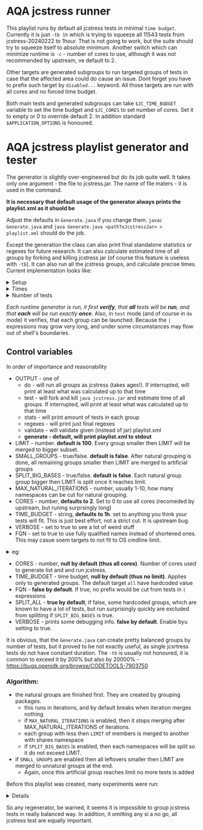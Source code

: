 # AQA jcstress runner

This playlist runs by default all jcstress tests in minimal `time budget`.  Currently  it is just `-tb 1h` which is trying to squeeze all 11543 tests from jcstress-20240222 to 1hour.  That is not going to work, but the suite should try to squeeze itself to absolute minimum. Another switch which can minimize runtime is `-c` - number of cores to use, although it was not recommended by upstream, ve default to 2.

Other targets are generated subgroups to run targeted groups of tests in case that the affected area could do cause an issue.  Dont forget you have to prefix such target by `disabled...` keyword. All those targets are run with all cores and no forced time budget. 

Both main tests and generated subgroups can take `$JC_TIME_BUDGET` variable to set the time budget and `$JC_CORES` to set number of cores. Set it to empty or 0 to override default 2.  In addition standard `$APPLICATION_OPTIONS` is honoured.

# AQA jcstress playlist generator and tester
The generator is slightly over-engineered but do its job quite well. It takes only one argument - the file to jcstress.jar. The name of file maters - it is used in the command.

**It is necessary that default usage of the generator always prints the playlist.xml as it shuold be**

Adjust the defaults in `Generate.java` if you change them. `javac Generate.java` and `java Generate.java <pathToJcstressJar> > playlist.xml` should do the job.

Except the generation the class can also print final standalone statistics or regexes for future research. It can also calculate estimated time of all groups by forking and killing jcstress jar (of course this feature is useless with `-tb`). It can also run all the jcstress groups, and calculate precise times. Current implementation looks like:
<details>
<summary>Setup</summary>
<pre>
Limit is 100; no group with more then 100 of tests should be merged to bigger ones. Exclude list is of length of 4
Small groups will not be created. Intentional?
Huge groups will NOT be split to more subsets. Intentional?
Max count of natural grouping iterations is 3
Only N from FQN will be used. This saves space, but risks duplicate matches
Cores limit for final playlist is not used
Time budget is not used. Intentional?
Output is set TEST
Total test cases: 11543
total tests files: 4374
Natural groups round 1 : 251
Natural groups round 2 : 112
Natural groups round 3 : 82
</pre>
</details>
<details>
<summary>Times</summary>
<pre>
Results gathered: 82 of expected 82; 100% time of longest group, n% time of ideal group from really run results
org.openjdk.jcstress.tests.seqcst.volatiles with 2131tests took 3928320s [45d+11:12:00] (100%)(+3494%)
org.openjdk.jcstress.tests.seqcst.sync with 2131tests took 3928320s [45d+11:12:00] (100%)(+3494%)
org.openjdk.jcstress.tests.volatiles with 39tests took 71135s [0d+19:45:35] (1%)(-35%)
org.openjdk.jcstress.tests.locks.stamped.StampedLockPairwiseTests with 450tests took 64799s [0d+17:59:59] (1%)(-41%)
org.openjdk.jcstress.tests.causality with 43tests took 42911s [0d+11:55:11] (1%)(-61%)
org.openjdk.jcstress.tests.fences.varHandles with 196tests took 28223s [0d+07:50:23] (0%)(-75%)
org.openjdk.jcstress.tests.memeffects.basic.atomicupdaters.AtomicIntegerFieldUpdater with 192tests took 27648s [0d+07:40:48] (0%)(-75%)
org.openjdk.jcstress.tests.memeffects.basic.atomicupdaters.AtomicLongFieldUpdater with 192tests took 27647s [0d+07:40:47] (0%)(-75%)
org.openjdk.jcstress.tests.memeffects.basic.atomic.AtomicLong with 192tests took 27647s [0d+07:40:47] (0%)(-75%)
org.openjdk.jcstress.tests.memeffects.basic.atomic.AtomicInteger with 192tests took 27647s [0d+07:40:47] (0%)(-75%)
org.openjdk.jcstress.tests.acqrel.varHandles.byteBuffer.heap.little with 168tests took 24192s [0d+06:43:12] (0%)(-78%)
org.openjdk.jcstress.tests.acqrel.varHandles.byteArray.big with 168tests took 24192s [0d+06:43:12] (0%)(-78%)
org.openjdk.jcstress.tests.acqrel.varHandles.byteBuffer.heap.big with 168tests took 24191s [0d+06:43:11] (0%)(-78%)
org.openjdk.jcstress.tests.acqrel.varHandles.byteBuffer.direct.little with 168tests took 24191s [0d+06:43:11] (0%)(-78%)
org.openjdk.jcstress.tests.acqrel.varHandles.byteBuffer.direct.big with 168tests took 24191s [0d+06:43:11] (0%)(-78%)
org.openjdk.jcstress.tests.acqrel.varHandles.byteArray.little with 168tests took 24191s [0d+06:43:11] (0%)(-78%)
org.openjdk.jcstress.tests.locks.mutex with 160tests took 23039s [0d+06:23:59] (0%)(-79%)
org.openjdk.jcstress.tests.memeffects.basic with 156tests took 22463s [0d+06:14:23] (0%)(-80%)
org.openjdk.jcstress.tests.oota with 13tests took 19440s [0d+05:24:00] (0%)(-83%)
org.openjdk.jcstress.tests.acqrel.varHandles.fields.volatiles with 126tests took 18144s [0d+05:02:24] (0%)(-84%)
org.openjdk.jcstress.tests.acqrel.varHandles.arrays.volatiles with 126tests took 18144s [0d+05:02:24] (0%)(-84%)
org.openjdk.jcstress.tests.acqrel.varHandles.arrays.acqrel with 126tests took 18144s [0d+05:02:24] (0%)(-84%)
org.openjdk.jcstress.tests.acqrel.fields.volatiles with 126tests took 18144s [0d+05:02:24] (0%)(-84%)
org.openjdk.jcstress.tests.acqrel.fields.sync with 126tests took 18144s [0d+05:02:24] (0%)(-84%)
org.openjdk.jcstress.tests.atomicity with 126tests took 18143s [0d+05:02:23] (0%)(-84%)
org.openjdk.jcstress.tests.acqrel.varHandles.fields.acqrel with 126tests took 18143s [0d+05:02:23] (0%)(-84%)
org.openjdk.jcstress.tests.atomics.longs.AtomicLongFieldUpdaterPairwiseTests with 111tests took 15840s [0d+04:24:00] (0%)(-86%)
org.openjdk.jcstress.tests.atomics.integer.AtomicIntegerPairwiseTests with 111tests took 15840s [0d+04:24:00] (0%)(-86%)
org.openjdk.jcstress.tests.atomics.integer.AtomicIntegerArrayPairwiseTests with 111tests took 15840s [0d+04:24:00] (0%)(-86%)
org.openjdk.jcstress.tests.atomics.longs.AtomicLongPairwiseTests with 111tests took 15839s [0d+04:23:59] (0%)(-86%)
org.openjdk.jcstress.tests.atomics.longs.AtomicLongArrayPairwiseTests with 111tests took 15839s [0d+04:23:59] (0%)(-86%)
org.openjdk.jcstress.tests.atomics.integer.AtomicIntegerFieldUpdaterPairwiseTests with 111tests took 15839s [0d+04:23:59] (0%)(-86%)
org.openjdk.jcstress.tests.atomicity.varHandles.byteBuffer.heap with 162tests took 15552s [0d+04:19:12] (0%)(-86%)
org.openjdk.jcstress.tests.atomicity.varHandles.byteBuffer.direct with 162tests took 15552s [0d+04:19:12] (0%)(-86%)
org.openjdk.jcstress.tests.atomicity.varHandles.byteArray with 162tests took 15551s [0d+04:19:11] (0%)(-86%)
org.openjdk.jcstress.tests.coherence.varHandles with 108tests took 15551s [0d+04:19:11] (0%)(-86%)
org.openjdk.jcstress.tests.accessAtomic.varHandles with 108tests took 15551s [0d+04:19:11] (0%)(-86%)
org.openjdk.jcstress.tests.atomicity.varHandles.arrays with 141tests took 13536s [0d+03:45:36] (0%)(-88%)
org.openjdk.jcstress.tests.atomicity.varHandles.fields with 141tests took 13535s [0d+03:45:35] (0%)(-88%)
org.openjdk.jcstress.tests.atomicity.varHandles.fields.WeakCASContendStrongTest with 108tests took 10368s [0d+02:52:48] (0%)(-91%)
org.openjdk.jcstress.tests.atomicity.varHandles.arrays.WeakCASTest with 108tests took 10368s [0d+02:52:48] (0%)(-91%)
org.openjdk.jcstress.tests.accessAtomic.varHandles.byteBuffer.heap with 72tests took 10368s [0d+02:52:48] (0%)(-91%)
org.openjdk.jcstress.tests.accessAtomic.varHandles.byteArray with 72tests took 10368s [0d+02:52:48] (0%)(-91%)
org.openjdk.jcstress.tests.atomicity.varHandles.fields.WeakCASTest with 108tests took 10367s [0d+02:52:47] (0%)(-91%)
org.openjdk.jcstress.tests.atomicity.varHandles.arrays.WeakCASContendStrongTest with 108tests took 10367s [0d+02:52:47] (0%)(-91%)
org.openjdk.jcstress.tests.coherence.varHandles.byteBuffer.heap with 72tests took 10367s [0d+02:52:47] (0%)(-91%)
org.openjdk.jcstress.tests.coherence.varHandles.byteBuffer.direct with 72tests took 10367s [0d+02:52:47] (0%)(-91%)
org.openjdk.jcstress.tests.coherence.varHandles.byteArray with 72tests took 10367s [0d+02:52:47] (0%)(-91%)
org.openjdk.jcstress.tests.accessAtomic.varHandles.byteBuffer.direct with 72tests took 10367s [0d+02:52:47] (0%)(-91%)
org.openjdk.jcstress.tests.countdownlatch with 24tests took 9791s [0d+02:43:11] (0%)(-92%)
org.openjdk.jcstress.tests.tearing with 87tests took 8352s [0d+02:19:12] (0%)(-93%)
org.openjdk.jcstress.tests.copy.manual.arrays with 56tests took 8064s [0d+02:14:24] (0%)(-93%)
org.openjdk.jcstress.tests.copy.arraycopy.arrays with 56tests took 8064s [0d+02:14:24] (0%)(-93%)
org.openjdk.jcstress.tests.copy.copyof.arrays with 56tests took 8063s [0d+02:14:23] (0%)(-93%)
org.openjdk.jcstress.tests.copy.clone.arrays with 56tests took 8063s [0d+02:14:23] (0%)(-93%)
org.openjdk.jcstress.tests.coherence with 54tests took 7776s [0d+02:09:36] (0%)(-93%)
org.openjdk.jcstress.tests.accessAtomic with 54tests took 7775s [0d+02:09:35] (0%)(-93%)
org.openjdk.jcstress.tests.init with 52tests took 7488s [0d+02:04:48] (0%)(-94%)
org.openjdk.jcstress.tests.initClass.arrays with 36tests took 5184s [0d+01:26:24] (0%)(-96%)
org.openjdk.jcstress.tests.init.arrays with 36tests took 5184s [0d+01:26:24] (0%)(-96%)
org.openjdk.jcstress.tests.defaultValues with 36tests took 5184s [0d+01:26:24] (0%)(-96%)
org.openjdk.jcstress.tests.tearing.arrays with 54tests took 5183s [0d+01:26:23] (0%)(-96%)
org.openjdk.jcstress.tests.accessAtomic.fields with 54tests took 5183s [0d+01:26:23] (0%)(-96%)
org.openjdk.jcstress.tests.locks with 36tests took 5183s [0d+01:26:23] (0%)(-96%)
org.openjdk.jcstress.tests.initLen.arrays with 36tests took 5183s [0d+01:26:23] (0%)(-96%)
org.openjdk.jcstress.tests.initClass with 36tests took 5183s [0d+01:26:23] (0%)(-96%)
org.openjdk.jcstress.tests.defaultValues.arrays with 36tests took 5183s [0d+01:26:23] (0%)(-96%)
org.openjdk.jcstress.tests.singletons with 28tests took 4032s [0d+01:07:12] (0%)(-97%)
org.openjdk.jcstress.tests.copy.clone with 28tests took 4032s [0d+01:07:12] (0%)(-97%)
org.openjdk.jcstress.tests.copy.manual with 28tests took 4031s [0d+01:07:11] (0%)(-97%)
org.openjdk.jcstress.tests.atomics with 28tests took 3743s [0d+01:02:23] (0%)(-97%)
org.openjdk.jcstress.tests.fences with 16tests took 2303s [0d+00:38:23] (0%)(-98%)
org.openjdk.jcstress.tests.strings with 17tests took 2016s [0d+00:33:36] (0%)(-99%)
org.openjdk.jcstress.tests.unsafe with 10tests took 1439s [0d+00:23:59] (0%)(-99%)
org.openjdk.jcstress.tests.varhandles with 6tests took 864s [0d+00:14:24] (0%)(-100%)
org.openjdk.jcstress.tests.executors with 6tests took 576s [0d+00:09:36] (0%)(-100%)
org.openjdk.jcstress.tests.future with 5tests took 575s [0d+00:09:35] (0%)(-100%)
org.openjdk.jcstress.tests.interrupt with 15tests took 540s [0d+00:09:00] (0%)(-100%)
org.openjdk.jcstress.tests.sample with 3tests took 288s [0d+00:04:48] (0%)(-100%)
org.openjdk.jcstress.tests.collections with 3tests took 287s [0d+00:04:47] (0%)(-100%)
org.openjdk.jcstress.tests.threadlocal with 2tests took 287s [0d+00:04:47] (0%)(-100%)
org.openjdk.jcstress.tests.mxbeans with 2tests took 287s [0d+00:04:47] (0%)(-100%)
Total time: 149338 minutes [103d+16:58:38]
Ideal avg time: 1821 minutes [1d+06:21:12] (100%)
Max seen  time: 65472 minutes [45d+11:12:00] (3594%)
Min seen  time: 4 minutes [0d+00:04:47] (0%)
Avg differecne from longest: 2%
Avg differecne from ideal: -70%
</pre>
</details>
<details>
<summary>Number of tests</summary>
<pre>
org.openjdk.jcstress.tests.mxbeans: classes 1/tests 2(ac/ar:2/0)
org.openjdk.jcstress.tests.threadlocal: classes 1/tests 2(ac/ar:2/0)
org.openjdk.jcstress.tests.collections: classes 1/tests 3(ac/ar:2/1)
org.openjdk.jcstress.tests.sample: classes 1/tests 3(ac/ar:2/1)
org.openjdk.jcstress.tests.future: classes 2/tests 5(ac/ar:4/1)
org.openjdk.jcstress.tests.executors: classes 2/tests 6(ac/ar:4/2)
org.openjdk.jcstress.tests.varhandles: classes 3/tests 6(ac/ar:6/0)
org.openjdk.jcstress.tests.unsafe: classes 5/tests 10(ac/ar:10/0)
org.openjdk.jcstress.tests.oota: classes 5/tests 13(ac/ar:13/0)
org.openjdk.jcstress.tests.interrupt: classes 15/tests 15(ac/ar:15/0)
org.openjdk.jcstress.tests.fences: classes 8/tests 16(ac/ar:16/0)
org.openjdk.jcstress.tests.strings: classes 7/tests 17(ac/ar:14/3)
org.openjdk.jcstress.tests.countdownlatch: classes 10/tests 24(ac/ar:24/0)
org.openjdk.jcstress.tests.atomics: classes 13/tests 28(ac/ar:26/2)
org.openjdk.jcstress.tests.copy.clone: classes 14/tests 28(ac/ar:28/0)
org.openjdk.jcstress.tests.copy.manual: classes 14/tests 28(ac/ar:28/0)
org.openjdk.jcstress.tests.singletons: classes 14/tests 28(ac/ar:28/0)
org.openjdk.jcstress.tests.defaultValues: classes 18/tests 36(ac/ar:36/0)
org.openjdk.jcstress.tests.defaultValues.arrays: classes 18/tests 36(ac/ar:36/0)
org.openjdk.jcstress.tests.init.arrays: classes 18/tests 36(ac/ar:36/0)
org.openjdk.jcstress.tests.initClass: classes 18/tests 36(ac/ar:36/0)
org.openjdk.jcstress.tests.initClass.arrays: classes 18/tests 36(ac/ar:36/0)
org.openjdk.jcstress.tests.initLen.arrays: classes 18/tests 36(ac/ar:36/0)
org.openjdk.jcstress.tests.locks: classes 18/tests 36(ac/ar:36/0)
org.openjdk.jcstress.tests.volatiles: classes 15/tests 39(ac/ar:39/0)
org.openjdk.jcstress.tests.causality: classes 18/tests 43(ac/ar:43/0)
org.openjdk.jcstress.tests.init: classes 26/tests 52(ac/ar:52/0)
org.openjdk.jcstress.tests.accessAtomic: classes 27/tests 54(ac/ar:54/0)
org.openjdk.jcstress.tests.accessAtomic.fields: classes 18/tests 54(ac/ar:36/18)
org.openjdk.jcstress.tests.coherence: classes 27/tests 54(ac/ar:54/0)
org.openjdk.jcstress.tests.tearing.arrays: classes 18/tests 54(ac/ar:36/18)
org.openjdk.jcstress.tests.copy.arraycopy.arrays: classes 28/tests 56(ac/ar:56/0)
org.openjdk.jcstress.tests.copy.clone.arrays: classes 28/tests 56(ac/ar:56/0)
org.openjdk.jcstress.tests.copy.copyof.arrays: classes 28/tests 56(ac/ar:56/0)
org.openjdk.jcstress.tests.copy.manual.arrays: classes 28/tests 56(ac/ar:56/0)
org.openjdk.jcstress.tests.accessAtomic.varHandles.byteArray: classes 36/tests 72(ac/ar:72/0)
org.openjdk.jcstress.tests.accessAtomic.varHandles.byteBuffer.direct: classes 36/tests 72(ac/ar:72/0)
org.openjdk.jcstress.tests.accessAtomic.varHandles.byteBuffer.heap: classes 36/tests 72(ac/ar:72/0)
org.openjdk.jcstress.tests.coherence.varHandles.byteArray: classes 36/tests 72(ac/ar:72/0)
org.openjdk.jcstress.tests.coherence.varHandles.byteBuffer.direct: classes 36/tests 72(ac/ar:72/0)
org.openjdk.jcstress.tests.coherence.varHandles.byteBuffer.heap: classes 36/tests 72(ac/ar:72/0)
org.openjdk.jcstress.tests.tearing: classes 29/tests 87(ac/ar:58/29)
org.openjdk.jcstress.tests.accessAtomic.varHandles: classes 54/tests 108(ac/ar:108/0)
org.openjdk.jcstress.tests.atomicity.varHandles.arrays.WeakCASContendStrongTest: classes 36/tests 108(ac/ar:72/36)
org.openjdk.jcstress.tests.atomicity.varHandles.arrays.WeakCASTest: classes 36/tests 108(ac/ar:72/36)
org.openjdk.jcstress.tests.atomicity.varHandles.fields.WeakCASContendStrongTest: classes 36/tests 108(ac/ar:72/36)
org.openjdk.jcstress.tests.atomicity.varHandles.fields.WeakCASTest: classes 36/tests 108(ac/ar:72/36)
org.openjdk.jcstress.tests.coherence.varHandles: classes 54/tests 108(ac/ar:108/0)
org.openjdk.jcstress.tests.atomics.integer.AtomicIntegerArrayPairwiseTests: classes 55/tests 111(ac/ar:110/1)
org.openjdk.jcstress.tests.atomics.integer.AtomicIntegerFieldUpdaterPairwiseTests: classes 55/tests 111(ac/ar:110/1)
org.openjdk.jcstress.tests.atomics.integer.AtomicIntegerPairwiseTests: classes 55/tests 111(ac/ar:110/1)
org.openjdk.jcstress.tests.atomics.longs.AtomicLongArrayPairwiseTests: classes 55/tests 111(ac/ar:110/1)
org.openjdk.jcstress.tests.atomics.longs.AtomicLongFieldUpdaterPairwiseTests: classes 55/tests 111(ac/ar:110/1)
org.openjdk.jcstress.tests.atomics.longs.AtomicLongPairwiseTests: classes 55/tests 111(ac/ar:110/1)
org.openjdk.jcstress.tests.acqrel.fields.sync: classes 63/tests 126(ac/ar:126/0)
org.openjdk.jcstress.tests.acqrel.fields.volatiles: classes 63/tests 126(ac/ar:126/0)
org.openjdk.jcstress.tests.acqrel.varHandles.arrays.acqrel: classes 63/tests 126(ac/ar:126/0)
org.openjdk.jcstress.tests.acqrel.varHandles.arrays.volatiles: classes 63/tests 126(ac/ar:126/0)
org.openjdk.jcstress.tests.acqrel.varHandles.fields.acqrel: classes 63/tests 126(ac/ar:126/0)
org.openjdk.jcstress.tests.acqrel.varHandles.fields.volatiles: classes 63/tests 126(ac/ar:126/0)
org.openjdk.jcstress.tests.atomicity: classes 63/tests 126(ac/ar:126/0)
org.openjdk.jcstress.tests.atomicity.varHandles.arrays: classes 47/tests 141(ac/ar:94/47)
org.openjdk.jcstress.tests.atomicity.varHandles.fields: classes 47/tests 141(ac/ar:94/47)
org.openjdk.jcstress.tests.memeffects.basic: classes 78/tests 156(ac/ar:156/0)
org.openjdk.jcstress.tests.locks.mutex: classes 80/tests 160(ac/ar:160/0)
org.openjdk.jcstress.tests.atomicity.varHandles.byteArray: classes 54/tests 162(ac/ar:108/54)
org.openjdk.jcstress.tests.atomicity.varHandles.byteBuffer.direct: classes 54/tests 162(ac/ar:108/54)
org.openjdk.jcstress.tests.atomicity.varHandles.byteBuffer.heap: classes 54/tests 162(ac/ar:108/54)
org.openjdk.jcstress.tests.acqrel.varHandles.byteArray.big: classes 84/tests 168(ac/ar:168/0)
org.openjdk.jcstress.tests.acqrel.varHandles.byteArray.little: classes 84/tests 168(ac/ar:168/0)
org.openjdk.jcstress.tests.acqrel.varHandles.byteBuffer.direct.big: classes 84/tests 168(ac/ar:168/0)
org.openjdk.jcstress.tests.acqrel.varHandles.byteBuffer.direct.little: classes 84/tests 168(ac/ar:168/0)
org.openjdk.jcstress.tests.acqrel.varHandles.byteBuffer.heap.big: classes 84/tests 168(ac/ar:168/0)
org.openjdk.jcstress.tests.acqrel.varHandles.byteBuffer.heap.little: classes 84/tests 168(ac/ar:168/0)
org.openjdk.jcstress.tests.memeffects.basic.atomic.AtomicInteger: classes 96/tests 192(ac/ar:192/0)
org.openjdk.jcstress.tests.memeffects.basic.atomic.AtomicLong: classes 96/tests 192(ac/ar:192/0)
org.openjdk.jcstress.tests.memeffects.basic.atomicupdaters.AtomicIntegerFieldUpdater: classes 96/tests 192(ac/ar:192/0)
org.openjdk.jcstress.tests.memeffects.basic.atomicupdaters.AtomicLongFieldUpdater: classes 96/tests 192(ac/ar:192/0)
org.openjdk.jcstress.tests.fences.varHandles: classes 98/tests 196(ac/ar:196/0)
org.openjdk.jcstress.tests.locks.stamped.StampedLockPairwiseTests: classes 225/tests 450(ac/ar:450/0)
org.openjdk.jcstress.tests.seqcst.sync: classes 489/tests 2131(ac/ar:1642/489)
org.openjdk.jcstress.tests.seqcst.volatiles: classes 489/tests 2131(ac/ar:1642/489)
</pre>
</details>

*Each runtime generator is run, it first **verify**, that **all** tests will be **run**, and that **each** will be run exactly **once**.* Also, in `test` mode (and of course in `do` mode) it verifies, that each group can be launched. Because the `|` expressions may grow very long, and under some circumstances may flow out of shell's boundaries.

## Control variables
In order of importance and reasonability
 * OUTPUT - one of  
   * do - will run all groups as jcstress (takes ages!).  If interrupted, will print at least what was calculated up to that time
   * test - will fork and kill `java jcstress.jar` and estimate time of all groups. If interrupted, will print at least what was calculated up to that time
   * stats - will print amount of tests in each group
   * regexes - will print just final regexes
   * validate - will validate given (instead of jar) playlist.xml
   * **generate - default, will print playlist.xml to stdout**
 * LIMIT - number. **default is 100**. Every group smaller then LIMIT will be merged to bigger subset.
 * SMALL_GROUPS - true/false. **default is false**. After natural grouping is done, all remaining groups smaller then LIMIT are merged to artificial groups
 * SPLIT_BIG_BASES - true/false. **default is false**. Each natural  group group bigger then LIMIT is split once it reaches limit.
 * MAX_NATURAL_ITERATIONS - number, usually 1-10, how many namespaces can be cut for natural grouping.
 * CORES - number, **defaults to 2**. Set to 0 to use all cores (recomeded by upstream, but runing surprsingly long)
 * TIME_BUDGET - string, **defaults to 1h**. set to anything you think your tests will fit. This is just best effort, not a strict cut. It is upstream bug.
 * VERBOSE - set to true to see a lot of weird stuff
 * FQN - set to true to use fully qualified names instead of shortened ones. This may casue soem targets to not fit to OS cmdline limit.
 <details>
<summary>eg:</summary>
<pre>
org.openjdk.jcstress.tests.atomicity.varHandles.arrays.WeakCASContendStrongTest
org.openjdk.jcstress.tests.atomicity.varHandles.arrays.WeakCASTest
org.openjdk.jcstress.tests.atomicity.varHandles.fields.WeakCASContendStrongTest
org.openjdk.jcstress.tests.atomicity.varHandles.fields.WeakCASTest:

Are not mixed, because MAX_NATURAL_ITERATIONS was 3. If it would be 4, one more level would be  cut (if LIMIT allows), to:
org.openjdk.jcstress.tests.atomicity.varHandles.arrays
org.openjdk.jcstress.tests.atomicity.varHandles.fields

If it would be 5, and LIMIT would allow, it would cut one more: to
org.openjdk.jcstress.tests.atomicity.varHandles
</pre>
</details>

 * CORES - number, **null by default (thus all cores)**. Number of cores used to generate list and and run jcstress.
 * TIME_BUDGET - time budget, **null by default (thus no limit)**. Applies only to generated groups. The default target `all` have hardcoded value
 * FQN - **false by default**. If true, no prefix would be cut from tests in `|` expressions
 * SPLIT_ALL - **true by default**, if false, some hardcoded groups, which are known to have a lot of tests, but run surprisingly quickly are excluded from splitting if `SPLIT_BIG_BASES` is true.
 * VERBOSE - prints some debugging info. **false by default**. Enable byu setting to true.


 It is obvious, that the `Generate.java` can create pretty balanced groups by number of tests, but it proved to be not exactly useful, as single jcsrtress tests do not have constant duration. The `-tb` is usually not honoured, it is common to exceed it by 200% but also by 20000% - https://bugs.openjdk.org/browse/CODETOOLS-7903750

 ### Algorithm:
  * the natural groups are finished first. They are created by grouping packages.
    * this runs in iterations, and by default breaks when iteration merges nothing
    * if `MAX_NATURAL_ITERATIONS` is enabled, then it stops merging after MAX_NATURAL_ITERATIONS of iterations.
    * each group with less then `LIMIT` of members is merged to another with shares namespace
    * if `SPLIT_BIG_BASES` is enabled, then each namespaces will be split so it do not exceed LIMIT.
  * if `SMALL_GROUPS` are enabled then all leftovers smaller then LIMIT are merged to unnatural groups at the end.
    * Again, once this artificial group reaches limit no more tests is added 

Before this playlist was created, many experiments were run:
<details>
<pre>

 1 core : Total time: 9 minutes [0d+00:09:35]
 2 cores: Total time: 16458 minutes [11d+10:18:34]
 3 cores: Total time: 33695 minutes [23d+09:35:21]
 4 cores: Total time: 149339 minutes [103d+16:59:21]
 8 cores: Total time: 149339 minutes [103d+16:59:20] 

 split_exl Limit 10 - 603 groups, from those  7 "small groups" (0.5hours each. %like longest/ideal %17%/? (6m-2.5h)
 split_all Limit 10 - 603 groups, from those  7 "small groups" (0.5hours each. %like longest/ideal %68%/81 (26m-38m)
 split_exl Limit 50 - 128 groups, from those  6 "small groups" (~2.5hhours each. %like longest/ideal %60/85% (45m-3.5h)
 split_all Limit 50 - 206 groups, from those  7 "small groups" (~1.1 hours each. %like longest/ideal %37/27% (6s-3.5h)   
   (there was an error (eg for rg.openjdk.jcstress.tests.seqcst.sync-028) 3 actors:   No scheduling is possible, these tests would not run. Which I need to investiagte and maybe fall back to simple more simple class counting, or run also the -l listing with -c (which seems most correct, as -l is indeed counting with -c)
 the real min time would be some 1hour.
 split_exl Limit 100 - 60 groups, from those  7 "small groups" (~4.5hours each. %like longest/ideal %63/79% (2.5h-7h)
 split_all Limit 100 - 99 groups, from those  7 "small groups" (~2.5hours each . %like longest/ideal %38/21% (7s-7h)
   (same error, so real min time would be again some 2.5 hours)
 
  The estimated times are highly CORES sensitive. Some tests do not even run with CORES=1!
  Some groups, eg org.openjdk.jcstress.tests.seqcst.sync and org.openjdk.jcstress.tests.seqcst.volatiles are highly affected by cores (2->2hours 4=>45days!)
  other groups are slightly less affected by cores, but still are.
  
  This table was genrated with CORES=2 in TEST mode (thus with aprox 75% accuracy).
  jcstress20240202  4400classes with 11500 tests.
  Note, that `%like longest/ideal` is better closer to bigger/bigger.
  all: 2 cores and org.openjdk.jcstress.tests.seqcst.sync and org.openjdk.jcstress.tests.seqcst.volatiles not split:
  all: MAX_NATURAL_ITERATIONS=Integer.max_value SMALL_GROUPS=true SPLIT_BIG_BASES=true
  Limit 5 - 1207 groups, from those  8 "small groups" (not tried... yet... to long...)
  split_exl Limit 10 - 603 groups, from those  7 "small groups" (0.5hours each. %like longest/ideal %17%/? (6m-2.5h)
  split_all Limit 10 - 603 groups, from those  7 "small groups" (0.5hours each. %like longest/ideal %68%/81? (26m-38mm)
  Limit 50 - 128 groups, from those  6 "small groups" (~2.5hhours each. %like longest/ideal %60/85% (45m-3.5h)
  Limit 100 - 60 groups, from those  7 "small groups" (~4.5hours each. %like longest/ideal %63/79% (2.5h-7h)
  Limit 250 - 25 groups, from those  4 "small groups" (~11hours each. %like longest/ideal 63%/77% (2.5h-17h)
  Limit 500 - 14 groups, from those  4 "small groups" (~20hours each. %like longest/ideal 59%/60% (1.5h-1d 9h)
  Limit 1000 - 9 groups, from those  5 "small groups" (~1day 6hours each. %like longest/ideal 42%/41% (2.5h-3d)
  Limit 2000 - 6 groups, from those  4 "small groups" (~2day each, %like longest/ideal 41%/9% (2.5h-4d)
  Limit 5000 - 3 groups, from those  3 "small groups" (unknown, selector argument to long for one of groups)
  Limit 50000 - 1 groups, from those 1 "small groups" (unknown, selector argument to long)
  all tests in batch ~11.5 of day
  The minimal 2.5 which is invalidating huge groups a bit, are  the two excluded gorg.openjdk.jcstress.tests.seqcst.sync and org.openjdk.jcstress.tests.seqcst.volatiles,
 
  Note, that LIMIT is not strictly honored. It is jsut saying, that if there LIMIT of testes or more, it wil not be grouped.
  So in worse scenario, LIMIT-1+LIMIT-1 will join to group of size of (2*LIMIT)-2, but it is very rare,
  and in addition the time of one test is very far from being constant, so this deviation in size of grtoup (LIMIT+1, <2*LIMIT)-2> is minimal.
  If small groups are enagetOutputSbled, and they should be, there wil nearly always be some leftover group with size <= LIMIT
</pre>
</details>

So any regenerator, be warned, it seems it is impossible to group jcstress tests in really balanced way. In addition, it omitting any si a no go, all jcstress test are equally important.
